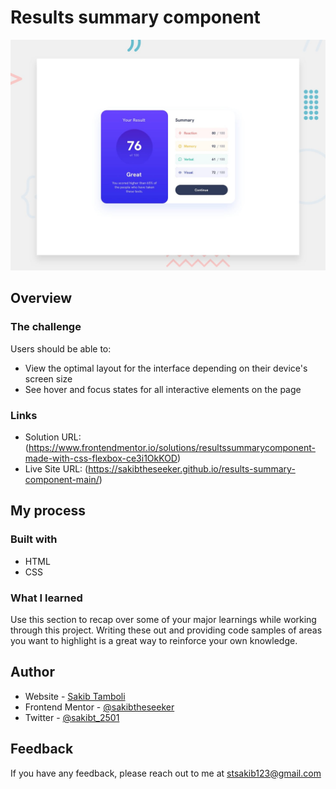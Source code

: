 # Results summary component

![Design preview for the Results summary component coding challenge](./design/desktop-preview.jpg)




## Overview

### The challenge

Users should be able to:

- View the optimal layout for the interface depending on their device's screen size
- See hover and focus states for all interactive elements on the page



### Links

- Solution URL: (https://www.frontendmentor.io/solutions/resultssummarycomponent-made-with-css-flexbox-ce3i1OkKOD)
- Live Site URL: (https://sakibtheseeker.github.io/results-summary-component-main/)

## My process

### Built with

-   HTML
-   CSS



### What I learned

Use this section to recap over some of your major learnings while working through this project. Writing these out and providing code samples of areas you want to highlight is a great way to reinforce your own knowledge.



## Author

- Website - [Sakib Tamboli](https://sakib-tamboli.netlify.app/)
- Frontend Mentor - [@sakibtheseeker](https://www.frontendmentor.io/profile/sakibtheseeker)
- Twitter - [@sakibt_2501](https://twitter.com/sakibt_2501)


## Feedback
If you have any feedback, please reach out to me at <a href="mailto:stsakib123@gmail.com">stsakib123@gmail.com</a>
